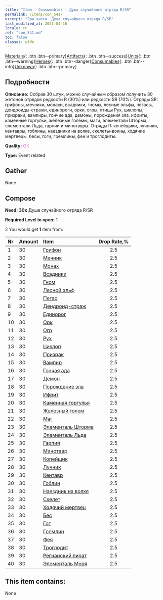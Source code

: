 ```yaml
---
title: "Item - Consumables - Душа случайного отряда R/SR"
permalink: /Items/con_541/
excerpt: "Эра хаоса  Душа случайного отряда R/SR"
last_modified_at: 2021-04-16
locale: ru
ref: "con_541.md"
toc: false
classes: wide
---
```

 [Materials](/ru/Items/){: .btn .btn--primary}[Artifacts](/ru/Items/Artifacts/){: .btn .btn--success}[Units](/ru/Items/Units/){: .btn .btn--warning}[Heroes](/ru/Items/Heroes/){: .btn .btn--danger}[Consumables](/ru/Items/Consumables/){: .btn .btn--info}[Unknown](/ru/Items/Unknown/){: .btn .btn--primary}

## Подробности
 **Описание:** Собрав 30 штук, можно случайным образом получить 30 жетонов отрядов редкости R (30%) или редкости SR (70%). Отряды SR: грифоны, мечники, монахи, всадники, гномы, лесные эльфы, пегасы, дендроиды-стражи, единороги, орки, огры, птицы Рух, циклопы, призраки, вампиры, гончие ада, демоны, порождения зла, ифриты, каменные горгульи, железные големы, маги, элементали Шторма, элементали Льда, гарпии и минотавры. Отряды R: копейщики, лучники, кентавры, гоблины, наездники на волке, скелеты-воины, ходячие мертвецы, бесы, гоги, гремлины, феи и троглодиты.

 **Quality:** <span style="color: #DA70D6">OK</span>

 **Type:** Event related

## Gather

  None

## Compose

 **Need: 30x** Душа случайного отряда R/SR

 **Required Level to open:** 1

 2 You would get **1** item  from:

  | Nr | Amount |     Item    | Drop Rate,% |
  |:---|:-------|:------------|:---------:|
  | 1 | 30 | [Грифон](/ru/Items/unt_192/) | 2.5 | 
  | 2 | 30 | [Мечник](/ru/Items/unt_193/) | 2.5 | 
  | 3 | 30 | [Монах](/ru/Items/unt_194/) | 2.5 | 
  | 4 | 30 | [Всадники](/ru/Items/unt_195/) | 2.5 | 
  | 5 | 30 | [Гном](/ru/Items/unt_200/) | 2.5 | 
  | 6 | 30 | [Лесной эльф](/ru/Items/unt_201/) | 2.5 | 
  | 7 | 30 | [Пегас](/ru/Items/unt_202/) | 2.5 | 
  | 8 | 30 | [Дендроид-страж](/ru/Items/unt_203/) | 2.5 | 
  | 9 | 30 | [Единорог](/ru/Items/unt_204/) | 2.5 | 
  | 10 | 30 | [Орк](/ru/Items/unt_219/) | 2.5 | 
  | 11 | 30 | [Огр](/ru/Items/unt_220/) | 2.5 | 
  | 12 | 30 | [Рух](/ru/Items/unt_221/) | 2.5 | 
  | 13 | 30 | [Циклоп](/ru/Items/unt_222/) | 2.5 | 
  | 14 | 30 | [Призрак](/ru/Items/unt_210/) | 2.5 | 
  | 15 | 30 | [Вампир](/ru/Items/unt_211/) | 2.5 | 
  | 16 | 30 | [Гончая ада](/ru/Items/unt_228/) | 2.5 | 
  | 17 | 30 | [Демон](/ru/Items/unt_229/) | 2.5 | 
  | 18 | 30 | [Порождение зла](/ru/Items/unt_230/) | 2.5 | 
  | 19 | 30 | [Ифрит](/ru/Items/unt_231/) | 2.5 | 
  | 20 | 30 | [Каменная горгулья](/ru/Items/unt_236/) | 2.5 | 
  | 21 | 30 | [Железный голем](/ru/Items/unt_237/) | 2.5 | 
  | 22 | 30 | [Маг](/ru/Items/unt_238/) | 2.5 | 
  | 23 | 30 | [Элементаль Шторма](/ru/Items/unt_263/) | 2.5 | 
  | 24 | 30 | [Элементаль Льда](/ru/Items/unt_264/) | 2.5 | 
  | 25 | 30 | [Гарпия](/ru/Items/unt_245/) | 2.5 | 
  | 26 | 30 | [Минотавр](/ru/Items/unt_248/) | 2.5 | 
  | 27 | 30 | [Копейщик](/ru/Items/unt_190/) | 2.5 | 
  | 28 | 30 | [Лучник](/ru/Items/unt_191/) | 2.5 | 
  | 29 | 30 | [Кентавр](/ru/Items/unt_199/) | 2.5 | 
  | 30 | 30 | [Гоблин](/ru/Items/unt_217/) | 2.5 | 
  | 31 | 30 | [Наездник на волке](/ru/Items/unt_218/) | 2.5 | 
  | 32 | 30 | [Скелет](/ru/Items/unt_208/) | 2.5 | 
  | 33 | 30 | [Ходячий мертвец](/ru/Items/unt_209/) | 2.5 | 
  | 34 | 30 | [Бес](/ru/Items/unt_226/) | 2.5 | 
  | 35 | 30 | [Гог](/ru/Items/unt_227/) | 2.5 | 
  | 36 | 30 | [Гремлин](/ru/Items/unt_235/) | 2.5 | 
  | 37 | 30 | [Фея](/ru/Items/unt_262/) | 2.5 | 
  | 38 | 30 | [Троглодит](/ru/Items/unt_244/) | 2.5 | 
  | 39 | 30 | [Регнанский пират](/ru/Items/unt_273/) | 2.5 | 
  | 40 | 30 | [Элементаль Моря](/ru/Items/unt_275/) | 2.5 | 


## This item contains:

  None

